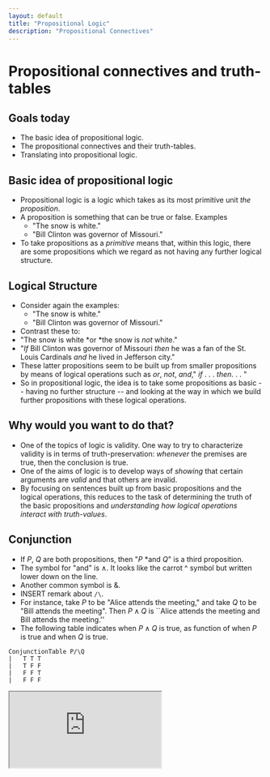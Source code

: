 ```yaml
---
layout: default
title: "Propositional Logic"
description: "Propositional Connectives"
---
```


<script>
  MathJax = {
    tex: {inlineMath: [['$', '$'], ['\\(', '\\)']]}
  };
  </script>
  <script id="MathJax-script" async src="https://cdn.jsdelivr.net/npm/mathjax@3/es5/tex-chtml.js"></script>



# Propositional connectives and truth-tables

## Goals today

-   The basic idea of propositional logic.
-   The propositional connectives and their truth-tables.
-   Translating into propositional logic.

## Basic idea of propositional logic

-   Propositional logic is a logic which takes as its most
    primitive unit *the proposition*.
-   A proposition is something that can be true or false. Examples
    - "The snow is white."
    - "Bill Clinton was governor of Missouri."
-   To take propositions as a *primitive* means that, within this logic,
    there are some propositions which we regard as not having any
    further logical structure.

## Logical Structure

-   Consider again the examples:
    - "The snow is white."
    - "Bill Clinton was governor of Missouri."
-   Contrast these to:
  - "The snow is white *or *the snow is *not* white."
  - "*If* Bill Clinton was governor of Missouri *then* he was a fan of the St. Louis Cardinals *and* he lived in Jefferson city."
-   These latter propositions seem to be built up from smaller
    propositions by means of logical operations such as *or*, *not*,
    *and*," *if* . . . *then*. . . "
-   So in propositional logic, the idea is to take some propositions as
    basic \-- having no further structure \-- and looking at the way in
    which we build further propositions with these logical operations.

## Why would you want to do that?

-   One of the topics of logic is validity. One way to try to characterize validity is in terms of
    truth-preservation: *whenever* the premises are true, then the
    conclusion is true.
-   One of the aims of logic is to develop ways of *showing* that
    certain arguments are *valid* and that others are invalid.
-   By focusing on sentences built up from basic propositions and the
    logical operations, this reduces to the task of determining the
    truth of the basic propositions and *understanding how logical
    operations interact with truth-values*.


## Conjunction

-   If $P$, $Q$ are both propositions, then "$P$ *and $Q$" is a third proposition.
-   The symbol for "and" is $\wedge$. It looks like the carrot ^ symbol but written lower down on the line.
-   Another common symbol is &.
-   INSERT remark about `/\`.
-   For instance, take *P* to be "Alice attends the meeting," and take *Q* to be "Bill attends
        the meeting". Then $P\wedge Q$ is ``Alice attends the meeting and Bill attends the meeting.''
-  The following table indicates when $P\wedge Q$ is true, as function of when $P$ is true and when $Q$ is true.

~~~{.TruthTable .Simple options="strictGivens autoAtoms nocounterexample nocheck" submission="none"}
ConjunctionTable P/\Q
|   T T T
|   T F F
|   F F T
|   F F F
~~~

<iframe src="https://carnap.io/shared/walsh@g.ucla.edu/Week01-exc"></iframe>
